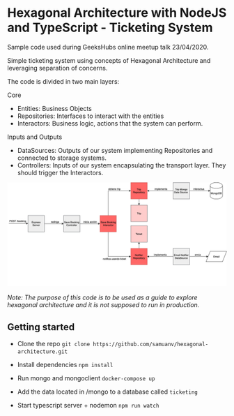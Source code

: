 # Hexagonal Architecture with NodeJS and TypeScript - Ticketing System
Sample code used during GeeksHubs online meetup talk 23/04/2020.

Simple ticketing system using concepts of Hexagonal Architecture and leveraging separation of concerns.

The code is divided in two main layers:

Core

- Entities: Business Objects
- Repositories: Interfaces to interact with the entities
- Interactors: Business logic, actions that the system can perform.

Inputs and Outputs

- DataSources: Outputs of our system implementing Repositories and connected to storage systems.
- Controllers: Inputs of our system encapsulating the transport layer. They should trigger the Interactors.

![Ticketing System Hexagonal Architecture](./img/HexagonalArch.jpg)

*Note: The purpose of this code is to be used as a guide to explore hexagonal architecture and it is not supposed to run in production.*
## Getting started
- Clone the repo
`git clone https://github.com/samuanv/hexagonal-architecture.git`

- Install dependencies
`npm install`

- Run mongo and mongoclient
`docker-compose up`

- Add the data located in /mongo to a database called `ticketing`

- Start typescript server + nodemon
`npm run watch`
